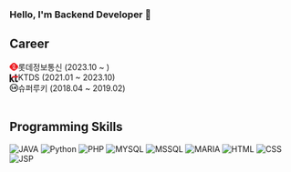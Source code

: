 ### Hello, I'm Backend Developer 👋

## Career
<img style="margin: 3px 0 0 0 ; float:left; width: 15px; height: 14px; max-width: 100%;" src="./img/lotte.png"> 롯데정보통신 (2023.10 ~ ) <br>
<img style="margin: 3px 0 0 0 ; float:left; width: 15px; height: 14px; max-width: 100%;" src="./img/kt.png"> KTDS (2021.01 ~ 2023.10) <br>
<img style="margin: 3px 0 0 0 ; float:left; width: 15px; height: 14px; max-width: 100%;" src="./img/superookie.png"> 슈퍼루키 (2018.04 ~ 2019.02) <br>
<br>
## Programming Skills
![JAVA](https://img.shields.io/badge/JAVA-000B1D?style=for-the-badge&logo=JAVA&logoColor=white)
![Python](https://img.shields.io/badge/Python-1D9FD7?style=for-the-badge&logo=Python&logoColor=white)
![PHP](https://img.shields.io/badge/PHP-777BB4?style=for-the-badge&logo=PHP&logoColor=white)
![MYSQL](https://img.shields.io/badge/MYSQL-4479A1?style=for-the-badge&logo=MySQL&logoColor=white)
![MSSQL](https://img.shields.io/badge/MSSQL-003B57?style=for-the-badge&logo=SQLite&logoColor=white)
![MARIA](https://img.shields.io/badge/MARIA-003545?style=for-the-badge&logo=MARIADB&logoColor=white)
![HTML](https://img.shields.io/badge/HTML5-E34F26?style=for-the-badge&logo=HTML5&logoColor=white)
![CSS](https://img.shields.io/badge/CSS3-1572B6?style=for-the-badge&logo=CSS3&logoColor=white)
![JSP](https://img.shields.io/badge/JS-F7DF1E?style=for-the-badge&logo=JSS&logoColor=white)
<!--
**twoah/twoah** is a ✨ _special_ ✨ repository because its `README.md` (this file) appears on your GitHub profile.

Here are some ideas to get you started:

- 🔭 I’m currently working on ...
- 🌱 I’m currently learning ...
- 👯 I’m looking to collaborate on ...
- 🤔 I’m looking for help with ...
- 💬 Ask me about ...
- 📫 How to reach me: ...
- 😄 Pronouns: ...
- ⚡ Fun fact: ...
-->
